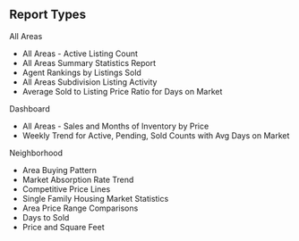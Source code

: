 ## Report Types 
All Areas
- All Areas - Active Listing Count
- All Areas Summary Statistics Report
- Agent Rankings by Listings Sold
- All Areas Subdivision Listing Activity
- Average Sold to Listing Price Ratio for Days on Market

Dashboard
- All Areas - Sales and Months of Inventory by Price
- Weekly Trend for Active, Pending, Sold Counts with Avg Days on Market

Neighborhood
- Area Buying Pattern
- Market Absorption Rate Trend
- Competitive Price Lines
- Single Family Housing Market Statistics
- Area Price Range Comparisons
- Days to Sold
- Price and Square Feet


